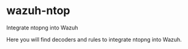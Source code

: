 # wazuh-ntop
Integrate ntopng into Wazuh

Here you will find decoders and rules to integrate ntopng into Wazuh.
